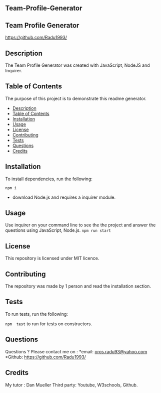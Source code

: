 ## Team-Profile-Generator

## Team Profile Generator
https://github.com/Radu1993/

## Description
The Team Profile Generator  was created with JavaScript, NodeJS and Inquirer.

## Table of Contents
The purpose of this project is to demonstrate this readme generator.
* [Description](#description)
* [Table of Contents](#table)
* [Installation](#installation)
* [Usage](#usage)
* [License](#license)
* [Contributing](#contributing)
* [Tests](#tests)
* [Questions](#questions)
* [Credits](#credits)

## Installation

To install dependencies, run the following:

`
npm i
`
- download Node.js and requires a inquirer module.

## Usage


Use inquirer on your command line to see the the project and answer the questions using JavaScript, Node.js.
`npm run start`

## License

This repository is licensed under MIT licence.

## Contributing

The repository was made by 1 person and read the installation section.

## Tests

To run tests, run the following:

`
npm  test
`
to run for tests on constructors.

## Questions

Questions ? 
Please contact me on : 
*email: oros.radu93@yahoo.com
*Github: https://github.com/Radu1993/

## Credits 
My tutor : Dan Mueller
Third party: Youtube, W3schools, Github.
